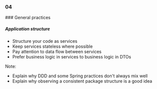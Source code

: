 
<h3 class="chapter-number">04</h3>
### General practices

##### Application structure

* Structure your code as services
* Keep services stateless where possible
* Pay attention to data flow between services
* Prefer business logic in services to business logic in DTOs


Note:
- Explain why DDD and some Spring practices don't always mix well
- Explain why observing a consistent package structure is a good idea
